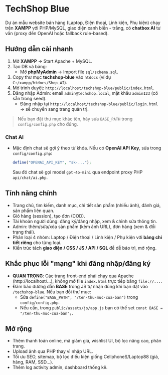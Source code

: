 # TechShop Blue

Dự án mẫu website bán hàng (Laptop, Điện thoại, Linh kiện, Phụ kiện) chạy trên **XAMPP** với PHP/MySQL, giao diện xanh biển - trắng, có **chatbox AI** tư vấn (proxy đến OpenAI hoặc fallback rule-based).

## Hướng dẫn cài nhanh

1. Mở **XAMPP** → Start Apache + MySQL.
2. Tạo DB và bảng:
   - Mở **phpMyAdmin** → Import file `sql/schema.sql`.
3. Copy thư mục **techshop-blue** vào `htdocs` (ví dụ `C:/xampp/htdocs/Shop_AI`).
4. Mở trình duyệt: `http://localhost/techshop-blue/public/index.html`.
5. Đăng nhập Admin: email `admin@techshop.local`, mật khẩu `admin123` (có sẵn trong seed).
   - Đăng nhập tại `http://localhost/techshop-blue/public/login.html` → sẽ chuyển sang trang quản trị.

> Nếu bạn đặt thư mục khác tên, hãy sửa `BASE_PATH` trong `config/config.php` cho đúng.

### Chat AI
- Mặc định chat sẽ gợi ý theo từ khóa. Nếu có **OpenAI API Key**, sửa trong `config/config.php`:
  ```php
  define("OPENAI_API_KEY", "sk-..."); 
  ```
  Sau đó chat sẽ gọi model `gpt-4o-mini` qua endpoint proxy PHP `api/chat/ai.php`.

## Tính năng chính
- Trang chủ, tìm kiếm, danh mục, chi tiết sản phẩm (nhiều ảnh), đánh giá, sản phẩm liên quan.
- Giỏ hàng (session), tạo đơn (COD).
- Tài khoản người dùng: đăng ký/đăng nhập, xem & chỉnh sửa thông tin.
- Admin: thêm/sửa/xóa sản phẩm (kèm ảnh URL), đơn hàng (xem & đổi trạng thái).
- Phân loại 4 nhóm: Laptop / Điện thoại / Linh kiện / Phụ kiện với **bảng chi tiết riêng** cho từng loại.
- Kiến trúc tách **giao diện / CSS / JS / API / SQL** để dễ bảo trì, mở rộng.

## Khắc phục lỗi "mạng" khi đăng nhập/đăng ký
- **QUAN TRỌNG**: Các trang front-end phải chạy qua Apache (http://localhost/...), không mở file `index.html` trực tiếp bằng `file://...`.
- Đảm bảo đường dẫn **BASE** trong JS tự nhận đúng khi bạn đặt vào `/techshop-blue`. Nếu bạn đổi thư mục:
  - Sửa `define("BASE_PATH", "/ten-thu-muc-cua-ban")` trong `config/config.php`.
  - Nếu cần, trong `public/assets/js/app.js` bạn có thể set `const BASE = "/ten-thu-muc-cua-ban";`.

## Mở rộng
- Thêm thanh toán online, mã giảm giá, wishlist UI, bộ lọc nâng cao, phân trang.
- Upload ảnh qua PHP thay vì nhập URL.
- Tối ưu SEO, sitemap, bộ lọc điều kiện giống CellphoneS/Laptop88 (giá, hãng, RAM, SSD...).
- Thêm log activity admin, dashboard thống kê.

